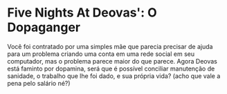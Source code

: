 # Five Nights At Deovas': O Dopaganger

Você foi contratado por uma simples mãe que parecia precisar de ajuda para um problema criando uma conta em uma rede social em seu computador, mas o problema parece maior do que parece.
Agora Deovas está faminto por dopamina, será que é possível conciliar manutenção de sanidade, o trabalho que lhe foi dado, e sua própria vida?
(acho que vale a pena pelo salário né?)
